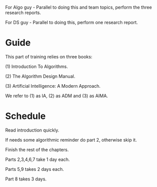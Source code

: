 For Algo guy - Parallel to doing this and team topics, perform the three research reports.

For DS guy - Parallel to doing this, perform one research report.

# Guide

This part of training relies on three books:

(1) Introduction To Algorithms.

(2) The Algorithm Design Manual.

(3) Artificial Intelligence: A Modern Approach. 

We refer to (1) as IA, (2) as ADM and (3) as AIMA.

# Schedule

Read introduction quickly.

If needs some algorithmic reminder do part 2, otherwise skip it.

Finish the rest of the chapters.

Parts 2,3,4,6,7 take 1 day each.

Parts 5,9 takes 2 days each.

Part 8 takes 3 days.
